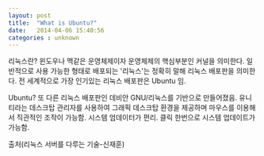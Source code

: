 ```yaml
---
layout: post
title:  "What is Ubuntu?"
date:   2014-04-06 15:40:56
categories : unknown
---
```


리눅스란? 
윈도우나 맥같은 운영체제이자 운영체제의 핵심부분인 커널을 의미한다.
일반적으로 사용 가능한 형태로 배포되는 '리눅스'는 정확히 말해 리눅스 배포판을 의미한다.
전 세계적으로 가장 인기있는 리눅스 배포판은 Ubuntu 임.

Ubuntu?
또 다른 리눅스 배포판인 데비안 GNU/리눅스를 기반으로 만들어졌음.
유니티라는 데스크탑 관리자를 사용하여 그래픽 데스크탑 환경을 제공하며 마우스를 이용해서 직관적인 조작이 가능함.
시스템 엄데이터가 편리. 클릭 한번으로 시스템 업데이트가 가능함.

출처(리눅스 서버를 다루는 기술-신재훈)